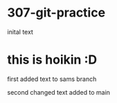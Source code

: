 # 307-git-practice
 inital text

# this is hoikin :D

 first added text to sams branch


second changed text added to main
